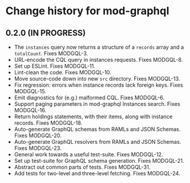 # Change history for mod-graphql

## 0.2.0 (IN PROGRESS)

* The `instances` query now returns a structure of a `records` array and a `totalCount`. Fixes MODGQL-3.
* URL-encode the CQL query in instances requests. Fixes MODGQL-8.
* Set up ESLint. Fixes MODGQL-11.
* Lint-clean the code. Fixes MODGQL-10.
* Move source-code down into new `src` directory. Fixes MODGQL-13.
* Fix regression: errors when instance records lack foreign keys. Fixes MODGQL-15.
* Emit diagnostics for (e.g.) malformed CQL. Fixes MODGQL-6.
* Support paging parameters in mod-graphql Instances search. Fixes MODGQL-16.
* Return holdings statements, with their items, along with instance records. Fixes MODGQL-18.
* Auto-generate GraphQL schemas from RAMLs and JSON Schemas. Fixes MODGQL-20.
* Auto-generate GraphQL resolvers from RAMLs and JSON Schemas. Fixes MODGQL-23.
* General work towards a useful test-suite. Fixes MODGQL-12.
* Set up test-suite for GraphQL schema generation. Fixes MODGQL-21.
* Abstract out common parts of tests. Fixes MODGQL-31.
* Add tests for two-level and three-level fetching. Fixes MODGQL-24.

